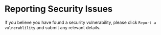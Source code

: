 # Reporting Security Issues

If you believe you have found a security vulnerability, please click `Report a vulnerablility` and submit any relevant details.
